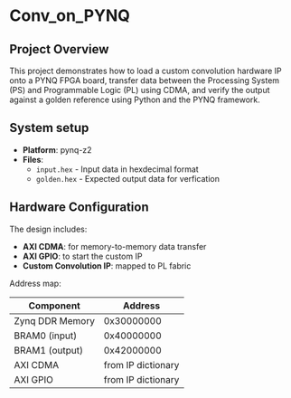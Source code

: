 # Conv_on_PYNQ
## Project Overview
This project demonstrates how to load a custom convolution hardware IP onto a PYNQ FPGA board, transfer data between the Processing System (PS) and Programmable Logic (PL) using CDMA, and verify the output against a golden reference using Python and the PYNQ framework.
## System setup
* **Platform**: pynq-z2
* **Files**:
  * `input.hex` - Input data in hexdecimal format
  * `golden.hex` - Expected output data for verfication

## Hardware Configuration
The design includes:

* **AXI CDMA**: for memory-to-memory data transfer
* **AXI GPIO**: to start the custom IP
* **Custom Convolution IP**: mapped to PL fabric

Address map:

| Component |	Address |
|-----------|---------|
| Zynq DDR Memory |	0x30000000 |
| BRAM0 (input) |	0x40000000 |
| BRAM1 (output) |	0x42000000 |
| AXI CDMA | from IP dictionary |
| AXI GPIO |from IP dictionary | 
